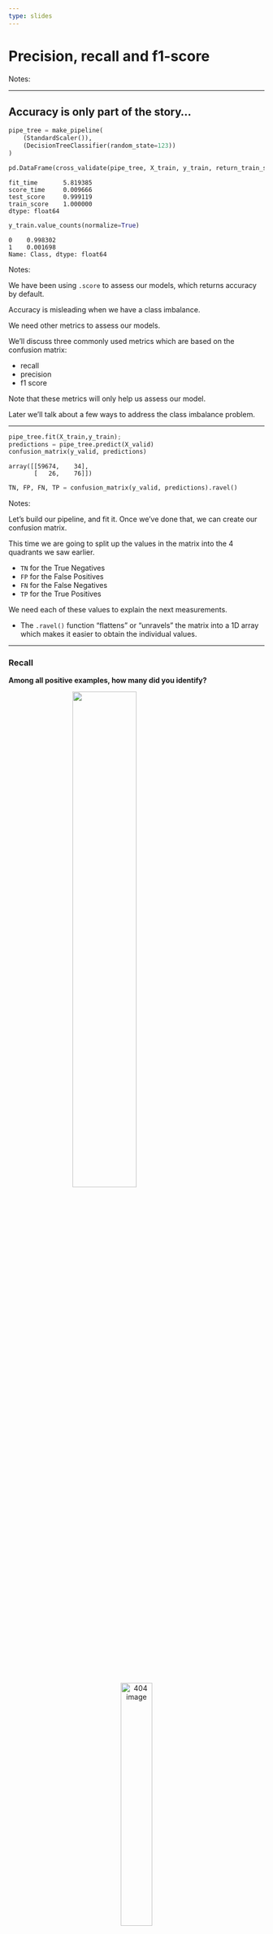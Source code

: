 ```yaml
---
type: slides
---
```


# Precision, recall and f1-score

Notes: <br>

---

## Accuracy is only part of the story…

``` python
pipe_tree = make_pipeline(
    (StandardScaler()),
    (DecisionTreeClassifier(random_state=123))
)
```

``` python
pd.DataFrame(cross_validate(pipe_tree, X_train, y_train, return_train_score=True)).mean()
```

```out
fit_time       5.819385
score_time     0.009666
test_score     0.999119
train_score    1.000000
dtype: float64
```

``` python
y_train.value_counts(normalize=True)
```

```out
0    0.998302
1    0.001698
Name: Class, dtype: float64
```

Notes:

We have been using `.score` to assess our models, which returns accuracy
by default.

Accuracy is misleading when we have a class imbalance.

We need other metrics to assess our models.

We’ll discuss three commonly used metrics which are based on the
confusion matrix:

  - recall
  - precision
  - f1 score

Note that these metrics will only help us assess our model.

Later we’ll talk about a few ways to address the class imbalance
problem.

---

``` python
pipe_tree.fit(X_train,y_train);
predictions = pipe_tree.predict(X_valid)
confusion_matrix(y_valid, predictions)
```

```out
array([[59674,    34],
       [   26,    76]])
```

``` python
TN, FP, FN, TP = confusion_matrix(y_valid, predictions).ravel()
```

Notes:

Let’s build our pipeline, and fit it. Once we’ve done that, we can
create our confusion matrix.

This time we are going to split up the values in the matrix into the 4
quadrants we saw earlier.

  - `TN` for the True Negatives
  - `FP` for the False Positives
  - `FN` for the False Negatives
  - `TP` for the True Positives

We need each of these values to explain the next measurements.

  - The `.ravel()` function “flattens” or “unravels” the matrix into a
    1D array which makes it easier to obtain the individual values.

---

### Recall

**Among all positive examples, how many did you identify?**

<img src="/module7/module7_05/unnamed-chunk-8-1.png" width="50%" style="display: block; margin: auto;" />

<center>

<img src="/module7/recall.png"  width = "35%" alt="404 image" />

</center>

Notes:

**Recall**: how many of the actual positive examples did you identify?

So, in this case, since fraud is our positive label, we see the
correctly identified labels in the bottom right quadrant and the ones
that we missed in the bottom left quadrant.

---

<center>

<img src="/module7/recall.png"  width = "45%" alt="404 image" />

</center>

``` python
confusion_matrix(y_valid, predictions)
```

```out
array([[59674,    34],
       [   26,    76]])
```

``` python
TN, FP, FN, TP = confusion_matrix(y_valid, predictions).ravel()
```

``` python
recall = TP / (TP + FN)
recall.round(4)
```

```out
0.7451
```

Notes:

So here we take our true positives and we divide by all the positive
labels in our validation set which is the predictions the model
incorrectly labeled as negative (the false negatives).

---

### Precision

**Among the positive examples you identified, how many were actually
positive?**

<img src="/module7/module7_05/unnamed-chunk-12-1.png" width="50%" style="display: block; margin: auto;" />

<center>

<img src="/module7/precision.png"  width = "30%" alt="404 image" />

</center>

Notes:

**Precision**: Of the frauds we “caught”, the fraction that was actually
frauds.

With fraud as our positive label, we see the correctly identified fraud
in the bottom right quadrant and the labels we incorrectly labeled as
frauds in the top right.

---

<center>

<img src="/module7/precision.png"  width = "30%" alt="404 image" />

</center>

``` python
confusion_matrix(y_valid, predictions)
```

```out
array([[59674,    34],
       [   26,    76]])
```

``` python
TN, FP, FN, TP = confusion_matrix(y_valid, predictions).ravel()
```

``` python
precision = TP / (TP + FP)
precision.round(4)
```

```out
0.6909
```

Notes:

So here we take our true positives and we divide by all the positive
labels that our model predicted.

Of course, we’d like to have high precision and recall but the balance
depends on our domain.

For credit card fraud detection, recall is really important (catching
frauds), precision is less important (reducing false positives).

---

### f1

**f1-score combines precision and recall to give one score.**

<img src="/module7/module7_05/unnamed-chunk-16-1.png" width="50%" style="display: block; margin: auto;" />

<center>

<img src="/module7/f1.png"  width = "35%" alt="404 image" />

</center>

Notes:

**f1**: The harmonic mean of precision and recall.

**f1-score combines precision and recall to give one score.** which
could be used in hyperparameter optimization, for instance.

---

<center>

<img src="/module7/f1.png"  width = "40%" alt="404 image" />

</center>

``` python
precision
```

```out
0.6909090909090909
```

``` python
recall
```

```out
0.7450980392156863
```

``` python
f1_score = (2 * precision * recall) / (precision + recall)
f1_score
```

```out
0.7169811320754716
```

Notes:

If both precision and recall go up, the f1 score will go up, so in
general, we want this to be high.

Sometimes we need a single score to maximize, e.g., when doing
hyperparameter tuning via RandomizedSearchCV.

Accuracy is often a bad choice.

---

## Calculate evaluation metrics by ourselves and with sklearn

``` python
data = {}
data["accuracy"] = [(TP + TN) / (TN + FP + FN + TP)]
data["error"] = [(FP + FN) / (TN + FP + FN + TP)]
data["precision"] = [ TP / (TP + FP)] 
data["recall"] = [TP / (TP + FN)] 
data["f1 score"] = [(2 * precision * recall) / (precision + recall)] 
measures_df = pd.DataFrame(data, index=['ourselves'])
```

Notes:

We can calculate all these measurements ourselves using basic math, or…

---

``` python
from sklearn.metrics import accuracy_score, precision_score, recall_score, f1_score
```

``` python
pred_cv =  pipe_tree.predict(X_valid) 

data["accuracy"].append(accuracy_score(y_valid, pred_cv))
data["error"].append(1 - accuracy_score(y_valid, pred_cv))
data["precision"].append(precision_score(y_valid, pred_cv, zero_division=1))
data["recall"].append(recall_score(y_valid, pred_cv))
data["f1 score"].append(f1_score(y_valid, pred_cv))

pd.DataFrame(data, index=['ourselves', 'sklearn'])
```

```out
           accuracy     error  precision    recall  f1 score
ourselves  0.998997  0.001003   0.690909  0.745098  0.716981
sklearn    0.998997  0.001003   0.690909  0.745098  0.716981
```

Notes:

…We can use `scikit-learn` which has functions for these metrics.

See
<a href="https://scikit-learn.org/stable/modules/classes.html#module-sklearn.metrics" target="_blank">here</a>.

The scores match.

---

### Classification report

``` python
from sklearn.metrics import classification_report
```

``` python
pipe_tree.classes_
```

```out
array([0, 1])
```

``` python
print(classification_report(y_valid, pipe_tree.predict(X_valid),
        target_names=["non-fraud", "fraud"]))
```

```out
              precision    recall  f1-score   support

   non-fraud       1.00      1.00      1.00     59708
       fraud       0.69      0.75      0.72       102

    accuracy                           1.00     59810
   macro avg       0.85      0.87      0.86     59810
weighted avg       1.00      1.00      1.00     59810
```

Notes:

There is a convenient function called `classification_report` in
`sklearn` which gives the information that we described earlier.

We can use `classes` to see which position each label takes so we can
designate them more comprehensive labels in our report.

Note that what you consider “positive” (fraud in our case) is important
when calculating precision, recall, and f1-score.

If you flip what is considered positive or negative, we’ll end up with
different True Positive, False Positive, True Negatives and False
Negatives, and hence different precision, recall, and f1-scores.

The `support` column just shows the number of examples in each class.

---

<center>

<img src="/module7/evaluation-metrics.png"  width = "80%" alt="404 image" />

</center>

<a href="https://raw.githubusercontent.com/UBC-MDS/introduction-machine-learning/master/static/module7/evaluation-metrics.png" target="_blank">See
here for full size.</a>

Notes:

We’ve provided you with a “Cheat Sheet” that you can refer to.

It will be available
<a href="https://raw.githubusercontent.com/UBC-MDS/introduction-machine-learning/master/static/module7/evaluation-metrics.png" target="_blank">here</a>.

Accuracy is misleading when you have a class imbalance.

A confusion matrix provides a way to break down errors made by our
model.

We have looked at three metrics based on the confusion matrix:

  - precision
  - recall
  - f1-score

---

# Let’s apply what we learned\!

Notes: <br>
